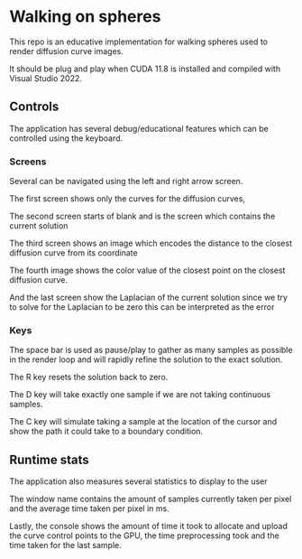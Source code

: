 # Walking on spheres

This repo is an educative implementation for walking spheres used to render diffusion curve images.

It should be plug and play when CUDA 11.8 is installed and compiled with Visual Studio 2022.

## Controls

The application has several debug/educational features which can be controlled using the keyboard.

### Screens

Several can be navigated using the left and right arrow screen.

The first screen shows only the curves for the diffusion curves,

The second screen starts of blank and is the screen which contains the current solution

The third screen shows an image which encodes the distance to the closest diffusion curve from its coordinate

The fourth image shows the color value of the closest point on the closest diffusion curve.

And the last screen show the Laplacian of the current solution since we try to solve for the Laplacian to be zero this can be interpreted as the error

### Keys

The space bar is used as pause/play to gather as many samples as possible in the render loop and will rapidly refine the solution to the exact solution.

The R key resets the solution back to zero.

The D key will take exactly one sample if we are not taking continuous samples.

The C key will simulate taking a sample at the location of the cursor and show the path it could take to a boundary condition.

## Runtime stats

The application also measures several statistics to display to the user

The window name contains the amount of samples currently taken per pixel and the average time taken per pixel in ms.

Lastly, the console shows the amount of time it took to allocate and upload the curve control points to the GPU, the time preprocessing took and the time taken for the last sample.